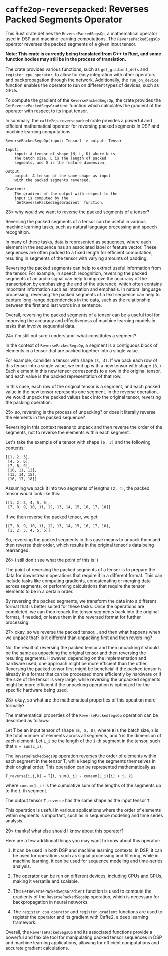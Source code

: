 # `caffe2op-reversepacked`: Reverses Packed Segments Operator

This Rust crate defines the `ReversePackedSegsOp`,
a mathematical operator used in DSP and machine
learning computations. The `ReversePackedSegsOp`
operator reverses the packed segments of a given
input tensor.

**Note: This crate is currently being translated from C++ to Rust, and some function bodies may still be in the process of translation.**

The crate provides various functions, such as
`get_gradient_defs` and `register_cpu_operator`,
to allow for easy integration with other operators
and backpropagation through the
network. Additionally, the `run_on_device`
function enables the operator to run on different
types of devices, such as GPUs.

To compute the gradient of the
`ReversePackedSegsOp`, the crate provides the
`GetReversePackedSegsGradient` function which
calculates the gradient of the operator with
respect to its input tensor.

In summary, the `caffe2op-reversepacked` crate
provides a powerful and efficient mathematical
operator for reversing packed segments in DSP and
machine learning computations.

```
ReversePackedSegsOp(input: Tensor) -> output: Tensor

Input:
  - input: A tensor of shape (N, L, D) where N is
    the batch size, L is the length of packed
    segments, and D is the feature dimension.

Output:
  - output: A tensor of the same shape as input
    with the packed segments reversed.

Gradient:
  - The gradient of the output with respect to the
    input is computed by the
    `GetReversePackedSegsGradient` function.

```

23> why would we want to reverse the packed
segments of a tensor?

Reversing the packed segments of a tensor can be
useful in various machine learning tasks, such as
natural language processing and speech
recognition.

In many of these tasks, data is represented as
sequences, where each element in the sequence has
an associated label or feature vector. These
sequences are often padded to a fixed length for
efficient computation, resulting in segments of
the tensor with varying amounts of padding.

Reversing the packed segments can help to extract
useful information from the tensor. For example,
in speech recognition, reversing the packed
segments of an audio signal can help to improve
the accuracy of the transcription by emphasizing
the end of the utterance, which often contains
important information such as intonation and
emphasis. In natural language processing,
reversing the packed segments of a text sequence
can help to capture long-range dependencies in the
data, such as the relationship between the first
and last words in a sentence.

Overall, reversing the packed segments of a tensor
can be a useful tool for improving the accuracy
and effectiveness of machine learning models in
tasks that involve sequential data.

24> i'm still not sure i understand.  what
constitutes a segment?

In the context of `ReversePackedSegsOp`, a segment
is a contiguous block of elements in a tensor that
are packed together into a single value.

For example, consider a tensor with shape `(3,
4)`. If we pack each row of this tensor into
a single value, we end up with a new tensor with
shape `(3,)`. Each element in this new tensor
corresponds to a row in the original tensor, and
each value is the packed representation of that
row.

In this case, each row of the original tensor is
a segment, and each packed value in the new tensor
represents one segment. In the reverse operation,
we would unpack the packed values back into the
original tensor, reversing the packing operation.

25> so, reversing is the process of unpacking? or
does it literally reverse the elements in the
packed sequence?

Reversing in this context means to unpack and then
reverse the order of the segments, not to reverse
the elements within each segment.

Let's take the example of a tensor with shape 
`[6, 3]` and the following contents:

```
[[1, 2, 3],
 [4, 5, 6],
 [7, 8, 9],
 [10, 11, 12],
 [13, 14, 15],
 [16, 17, 18]]
```
Assuming we pack it into two segments of lengths
`[2, 4]`, the packed tensor would look like this:

```
[[1, 2, 3, 4, 5, 6],
 [7, 8, 9, 10, 11, 12, 13, 14, 15, 16, 17, 18]]
```
If we then reverse the packed tensor, we get:

```
[[7, 8, 9, 10, 11, 12, 13, 14, 15, 16, 17, 18],
 [1, 2, 3, 4, 5, 6]]
```
So, reversing the packed segments in this case
means to unpack them and then reverse their order,
which results in the original tensor's data being
rearranged.

26> i still don't see what the point of this is :)

The point of reversing the packed segments of
a tensor is to prepare the data for downstream
operations that require it in a different
format. This can include tasks like computing
gradients, concatenating or merging data across
segments, or performing calculations that require
the tensor elements to be in a certain order.

By reversing the packed segments, we transform the
data into a different format that is better suited
for these tasks. Once the operations are
completed, we can then repack the tensor segments
back into the original format, if needed, or leave
them in the reversed format for further
processing.

27> okay, so we reverse the packed tensor... and
then what happens when we unpack that? is it
different than unpacking first and then revers
ing?

No, the result of reversing the packed tensor and
then unpacking it should be the same as unpacking
the original tensor and then reversing the
resulting segments. However, depending on the
implementation and hardware used, one approach
might be more efficient than the other. Reversing
the packed tensor first might be beneficial if the
packed tensor is already in a format that can be
processed more efficiently by hardware or if the
size of the tensor is very large, while reversing
the unpacked segments might be more efficient if
the unpacking operation is optimized for the
specific hardware being used.

28> okay, so what are the mathematical properties
of this opeation more formally?

The mathematical properties of the
`ReversePackedSegsOp` operation can be described
as follows:

Let T be an input tensor of shape `(B, S, D)`,
where `B` is the batch size, `S` is the total
number of elements across all segments, and `D` is
the dimension of each element. Let `L_i` be the
length of the `i`-th segment in the tensor, such
that `S = sum(L_i)`.

The `ReversePackedSegsOp` operation reverses the
order of elements within each segment in the
tensor T, while keeping the segments themselves in
their original order. This operation can be
represented mathematically as:

```
T_reverse[i,j,k] = T[i, sum(L_i) - cumsum(L_i)[i] + j, k]
```

where `cumsum(L_i)` is the cumulative sum of the
lengths of the segments up to the `i`-th segment.

The output tensor `T_reverse` has the same shape
as the input tensor `T`.

This operation is useful in various applications
where the order of elements within segments is
important, such as in sequence modeling and time
series analysis.

29> thanks! what else should i know about this
operator?

Here are a few additional things you may want to
know about this operator:

1. It can be used in both DSP and machine learning
   contexts. In DSP, it can be used for operations
   such as signal processing and filtering, while
   in machine learning, it can be used for
   sequence modeling and time-series analysis.

2. The operator can be run on different devices,
   including CPUs and GPUs, making it versatile
   and scalable.

3. The `GetReversePackedSegsGradient` function is
   used to compute the gradients of the
   `ReversePackedSegsOp` operation, which is
   necessary for backpropagation in neural
   networks.

4. The `register_cpu_operator` and
   `register_gradient` functions are used to
   register the operator and its gradient with
   Caffe2, a deep learning framework.

Overall, the `ReversePackedSegsOp` and its
associated functions provide a powerful and
flexible tool for manipulating packed tensor
sequences in DSP and machine learning
applications, allowing for efficient computations
and accurate gradient calculations.
